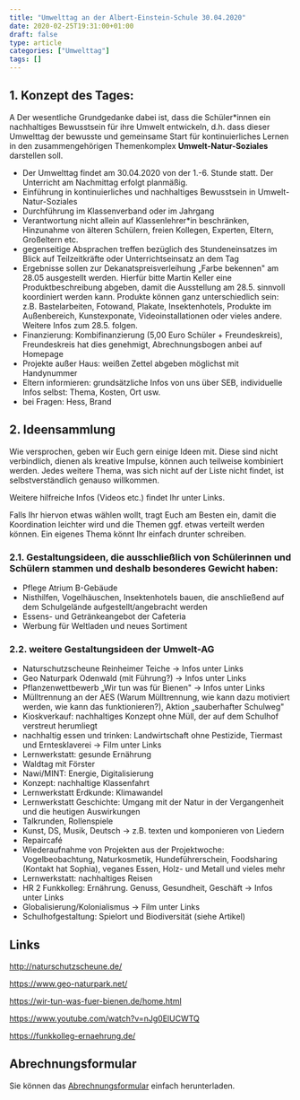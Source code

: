 ```yaml
---
title: "Umwelttag an der Albert-Einstein-Schule 30.04.2020"
date: 2020-02-25T19:31:00+01:00
draft: false
type: article
categories: ["Umwelttag"]
tags: []
---
```

## 1\. Konzept des Tages:
A
Der wesentliche Grundgedanke dabei ist, dass die Schüler\*innen ein
nachhaltiges Bewusstsein für ihre Umwelt entwickeln, d.h. dass dieser
Umwelttag der bewusste und gemeinsame Start für kontinuierliches Lernen
in den zusammengehörigen Themenkomplex **Umwelt-Natur-Soziales** darstellen soll.
<!--more-->
-   Der Umwelttag findet am 30.04.2020 von der 1.-6. Stunde statt. Der
    Unterricht am Nachmittag erfolgt planmäßig.
-   Einführung in kontinuierliches und nachhaltiges Bewusstsein in
    Umwelt-Natur-Soziales
-   Durchführung im Klassenverband oder im Jahrgang
-   Verantwortung nicht allein auf Klassenlehrer\*in beschränken,
    Hinzunahme von älteren Schülern, freien Kollegen, Experten, Eltern,
    Großeltern etc.
-   gegenseitige Absprachen treffen bezüglich des Stundeneinsatzes im
    Blick auf Teilzeitkräfte oder Unterrichtseinsatz an dem Tag
-   Ergebnisse sollen zur Dekanatspreisverleihung „Farbe bekennen" am
    28.05 ausgestellt werden. Hierfür bitte Martin Keller eine
    Produktbeschreibung abgeben, damit die Ausstellung am 28.5. sinnvoll
    koordiniert werden kann. Produkte können ganz unterschiedlich sein:
    z.B. Bastelarbeiten, Fotowand, Plakate, Insektenhotels, Produkte im
    Außenbereich, Kunstexponate, Videoinstallationen oder vieles andere.
    Weitere Infos zum 28.5. folgen.
-   Finanzierung: Kombifinanzierung (5,00 Euro Schüler + Freundeskreis),
    Freundeskreis hat dies genehmigt, Abrechnungsbogen anbei auf
    Homepage
-   Projekte außer Haus: weißen Zettel abgeben möglichst mit Handynummer
-   Eltern informieren: grundsätzliche Infos von uns über SEB,
    individuelle Infos selbst: Thema, Kosten, Ort usw.
-   bei Fragen: Hess, Brand

## 2\. Ideensammlung

Wie versprochen, geben wir Euch gern einige Ideen mit. Diese sind nicht
verbindlich, dienen als kreative Impulse, können auch teilweise
kombiniert werden. Jedes weitere Thema, was sich nicht auf der Liste
nicht findet, ist selbstverständlich genauso willkommen.

Weitere hilfreiche Infos (Videos etc.) findet Ihr unter Links.

Falls Ihr hiervon etwas wählen wollt, tragt Euch am Besten ein, damit
die Koordination leichter wird und die Themen ggf. etwas verteilt werden
können. Ein eigenes Thema könnt Ihr einfach drunter schreiben.

### 2.1. Gestaltungsideen, die ausschließlich von Schülerinnen und Schülern stammen und deshalb besonderes Gewicht haben:

-   Pflege Atrium B-Gebäude
-   Nisthilfen, Vogelhäuschen, Insektenhotels bauen, die anschließend
    auf dem Schulgelände aufgestellt/angebracht werden
-   Essens- und Getränkeangebot der Cafeteria
-   Werbung für Weltladen und neues Sortiment

### 2.2. weitere Gestaltungsideen der Umwelt-AG

-   Naturschutzscheune Reinheimer Teiche → Infos unter Links
-   Geo Naturpark Odenwald (mit Führung?) → Infos unter Links
-   Pflanzenwettbewerb „Wir tun was für Bienen" → Infos unter Links
-   Mülltrennung an der AES (Warum Mülltrennung, wie kann dazu motiviert
    werden, wie kann das funktionieren?), Aktion „sauberhafter Schulweg"
-   Kioskverkauf: nachhaltiges Konzept ohne Müll, der auf dem Schulhof
    verstreut herumliegt
-   nachhaltig essen und trinken: Landwirtschaft ohne Pestizide,
    Tiermast und Erntesklaverei → Film unter Links
-   Lernwerkstatt: gesunde Ernährung
-   Waldtag mit Förster
-   Nawi/MINT: Energie, Digitalisierung
-   Konzept: nachhaltige Klassenfahrt
-   Lernwerkstatt Erdkunde: Klimawandel
-   Lernwerkstatt Geschichte: Umgang mit der Natur in der Vergangenheit
    und die heutigen Auswirkungen
-   Talkrunden, Rollenspiele
-   Kunst, DS, Musik, Deutsch → z.B. texten und komponieren von
    Liedern
-   Repaircafé
-   Wiederaufnahme von Projekten aus der Projektwoche: Vogelbeobachtung,
    Naturkosmetik, Hundeführerschein, Foodsharing (Kontakt hat Sophia),
    veganes Essen, Holz- und Metall und vieles mehr
-   Lernwerkstatt: nachhaltiges Reisen
-   HR 2 Funkkolleg: Ernährung. Genuss, Gesundheit, Geschäft → Infos
    unter Links
-   Globalisierung/Kolonialismus → Film unter Links
-   Schulhofgestaltung: Spielort und Biodiversität (siehe Artikel)

## Links

http://naturschutzscheune.de/

https://www.geo-naturpark.net/

https://wir-tun-was-fuer-bienen.de/home.html

https://www.youtube.com/watch?v=nJg0ElUCWTQ

https://funkkolleg-ernaehrung.de/

## Abrechnungsformular

Sie können das [Abrechnungsformular](Abrechnungsformular.pdf) einfach herunterladen.